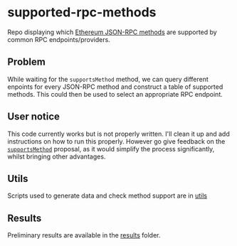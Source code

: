 # supported-rpc-methods
Repo displaying which [Ethereum JSON-RPC methods](https://ethereum.org/en/developers/docs/apis/json-rpc/) are supported by common RPC endpoints/providers.

## Problem
While waiting for the `supportsMethod` method, we can query different enpoints for every JSON-RPC method and construct a table of supported methods. This could then be used to select an appropriate RPC endpoint.

## User notice

This code currently works but is not properly written. I'll clean it up and add instructions on how to run this properly. However go give feedback on the [`supportsMethod`](https://ethereum-magicians.org/t/eip-create-an-eth-supportsmethod-method-for-json-rpc/19247) proposal, as it would simplify the process significantly, whilst bringing other advantages.

## Utils

Scripts used to generate data and check method support are in [utils](utils/README.md)

## Results
Preliminary results are available in the [results](results/README.md) folder.
